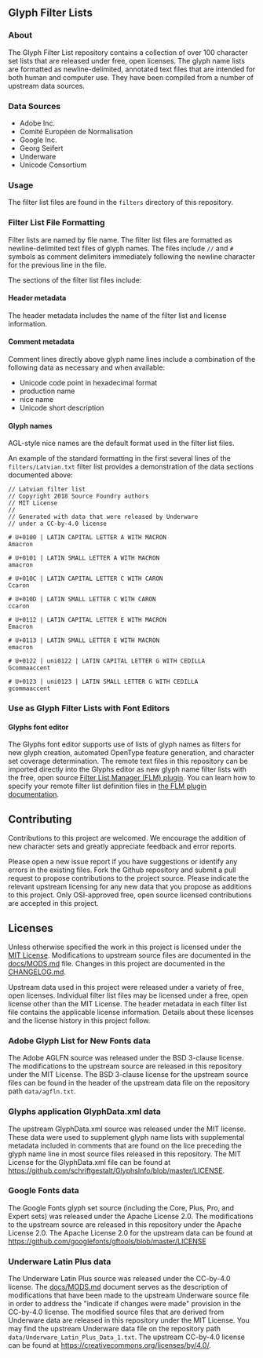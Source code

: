 ## Glyph Filter Lists

### About

The Glyph Filter List repository contains a collection of over 100 character set lists that are released under free, open licenses.  The glyph name lists are formatted as newline-delimited, annotated text files that are intended for both human and computer use.  They have been compiled from a number of upstream data sources.

### Data Sources

- Adobe Inc.
- Comité Européen de Normalisation
- Google Inc.
- Georg Seifert
- Underware
- Unicode Consortium

### Usage

The filter list files are found in the `filters` directory of this repository.

### Filter List File Formatting

Filter lists are named by file name.  The filter list files are formatted as newline-delimited text files of glyph names.  The files include `//` and `#` symbols as comment delimiters immediately following the newline character for the previous line in the file.  

The sections of the filter list files include:

#### Header metadata

The header metadata includes the name of the filter list and license information.

#### Comment metadata

Comment lines directly above glyph name lines include a combination of the following data as necessary and when available:

- Unicode code point in hexadecimal format
- production name
- nice name
- Unicode short description

#### Glyph names

AGL-style nice names are the default format used in the filter list files.

An example of the standard formatting in the first several lines of the `filters/Latvian.txt` filter list provides a demonstration of the data sections documented above:

```
// Latvian filter list
// Copyright 2018 Source Foundry authors
// MIT License
//
// Generated with data that were released by Underware
// under a CC-by-4.0 license

# U+0100 | LATIN CAPITAL LETTER A WITH MACRON
Amacron

# U+0101 | LATIN SMALL LETTER A WITH MACRON
amacron

# U+010C | LATIN CAPITAL LETTER C WITH CARON
Ccaron

# U+010D | LATIN SMALL LETTER C WITH CARON
ccaron

# U+0112 | LATIN CAPITAL LETTER E WITH MACRON
Emacron

# U+0113 | LATIN SMALL LETTER E WITH MACRON
emacron

# U+0122 | uni0122 | LATIN CAPITAL LETTER G WITH CEDILLA
Gcommaaccent

# U+0123 | uni0123 | LATIN SMALL LETTER G WITH CEDILLA
gcommaaccent
```

### Use as Glyph Filter Lists with Font Editors

#### Glyphs font editor

The Glyphs font editor supports use of lists of glyph names as filters for new glyph creation, automated OpenType feature generation, and character set coverage determination.  The remote text files in this repository can be imported directly into the Glyphs editor as new glyph name filter lists with the free, open source [Filter List Manager (FLM) plugin](https://github.com/source-foundry/FilterListManager).  You can learn how to specify your remote filter list definition files in [the FLM plugin documentation](https://github.com/source-foundry/FilterListManager#remote-definition-files).

## Contributing

Contributions to this project are welcomed.  We encourage the addition of new character sets and greatly appreciate feedback and error reports.

Please open a new issue report if you have suggestions or identify any errors in the existing files.  Fork the Github repository and submit a pull request to propose contributions to the project source.  Please indicate the relevant upstream licensing for any new data that you propose as additions to this project.  Only OSI-approved free, open source licensed contributions are accepted in this project.

## Licenses

Unless otherwise specified the work in this project is licensed under the [MIT License](LICENSE).  Modifications to upstream source files are documented in the [docs/MODS.md](docs/MODS.md) file.  Changes in this project are documented in the [CHANGELOG.md](CHANGELOG.md).

Upstream data used in this project were released under a variety of free, open licenses.  Individual filter list files may be licensed under a free, open license other than the MIT License.  The header metadata in each filter list file contains the applicable license information. Details about these licenses and the license history in this project follow.

### Adobe Glyph List for New Fonts data

The Adobe AGLFN source was released under the BSD 3-clause license.  The modifications to the upstream source are released in this repository under the MIT License.  The BSD 3-clause license for the upstream source files can be found in the header of the upstream data file on the repository path `data/agfln.txt`.

### Glyphs application GlyphData.xml data

The upstream GlyphData.xml source was released under the MIT license.  These data were used to supplement glyph name lists with supplemental metadata included in comments that are found on the lice preceding the glyph name line in most source files released in this repository.  The MIT License for the GlyphData.xml file can be found at https://github.com/schriftgestalt/GlyphsInfo/blob/master/LICENSE.

### Google Fonts data

The Google Fonts glyph set source (including the Core, Plus, Pro, and Expert sets) was released under the Apache License 2.0.  The modifications to the upstream source are released in this repository under the Apache License 2.0.  The Apache License 2.0 for the upstream data can be found at https://github.com/googlefonts/gftools/blob/master/LICENSE

### Underware Latin Plus data

The Underware Latin Plus source was released under the CC-by-4.0 license.  The [docs/MODS.md](docs/MODS.md) document serves as the description of modifications that have been made to the upstream Underware source file in order to address the "indicate if changes were made" provision in the CC-by-4.0 license.  The modified source files that are derived from Underware data are released in this repository under the MIT License.  You may find the upstream Underware data file on the repository path `data/Underware_Latin_Plus_Data_1.txt`.  The upstream CC-by-4.0 license can be found at https://creativecommons.org/licenses/by/4.0/.